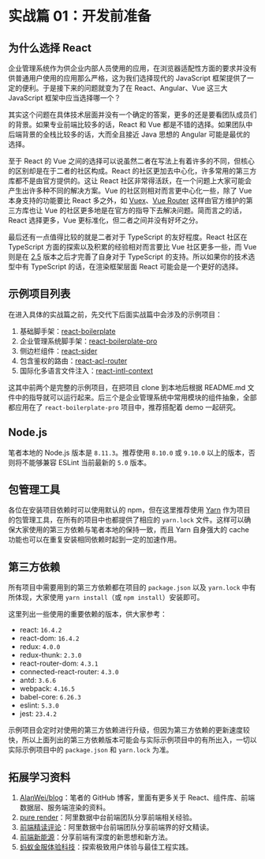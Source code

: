 #  实战篇 01：开发前准备 #

##  为什么选择 React ##

企业管理系统作为供企业内部人员使用的应用，在浏览器适配性方面的要求并没有供普通用户使用的应用那么严格，这为我们选择现代的 JavaScript 框架提供了一定的便利。于是接下来的问题就变为了在 React、Angular、Vue 这三大 JavaScript 框架中应当选择哪一个？

其实这个问题在具体技术层面并没有一个确定的答案，更多的还是要看团队成员们的背景。如果专业前端比较多的话，React 和 Vue 都是不错的选择。如果团队中后端背景的全栈比较多的话，大而全且接近 Java 思想的 Angular 可能是最优的选择。

至于 React 的 Vue 之间的选择可以说虽然二者在写法上有着许多的不同，但核心的区别却是在于二者的社区构成。React 的社区更加去中心化，许多常用的第三方库都不是由官方提供的。这让 React 社区非常得活跃，在一个问题上大家可能会产生出许多种不同的解决方案。Vue 的社区则相对而言更中心化一些，除了 Vue 本身支持的功能要比 React 多之外，如 [Vuex][]、[Vue Router][] 这样由官方维护的第三方库也让 Vue 的社区更多地是在官方的指导下去解决问题。简而言之的话，React 选择更多，Vue 更标准化，但二者之间并没有好坏之分。

最后还有一点值得比较的就是二者对于 TypeScript 的友好程度。React 社区在 TypeScript 方面的探索以及积累的经验相对而言要比 Vue 社区更多一些，而 Vue 则是在 [2.5][] 版本之后才完善了自身对于 TypeScript 的支持。所以如果你的技术选型中有 TypeScript 的话，在渲染框架层面 React 可能会是一个更好的选择。

##  示例项目列表 ##

在进入具体的实战篇之前，先交代下后面实战篇中会涉及的示例项目：

1.  基础脚手架：[react-boilerplate][]
2.  企业管理系统脚手架：[react-boilerplate-pro][]
3.  侧边栏组件：[react-sider][]
4.  包含鉴权的路由：[react-acl-router][]
5.  国际化多语言文件注入：[react-intl-context][]

这其中前两个是完整的示例项目，在把项目 clone 到本地后根据 README.md 文件中的指导就可以运行起来。后三个是企业管理系统中常用模块的组件抽象，全部都应用在了 `react-boilerplate-pro` 项目中，推荐搭配着 demo 一起研究。

##  Node.js ##

笔者本地的 Node.js 版本是 `8.11.3`。推荐使用 `8.10.0` 或 `9.10.0` 以上的版本，否则将不能够兼容 ESLint 当前最新的 `5.0` 版本。

##  包管理工具 ##

各位在安装项目依赖时可以使用默认的 npm，但在这里推荐使用 [Yarn][] 作为项目的包管理工具，在所有的项目中也都提供了相应的 `yarn.lock` 文件。这样可以确保大家使用的第三方依赖与笔者本地的保持一致，而且 Yarn 自身强大的 cache 功能也可以在重复安装相同依赖时起到一定的加速作用。

##  第三方依赖 ##

所有项目中需要用到的第三方依赖都在项目的 `package.json` 以及 `yarn.lock` 中有所体现，大家使用 `yarn install`（或 `npm install`）安装即可。

这里列出一些使用的重要依赖的版本，供大家参考：

 *  react: `16.4.2`
 *  react-dom: `16.4.2`
 *  redux: `4.0.0`
 *  redux-thunk: `2.3.0`
 *  react-router-dom: `4.3.1`
 *  connected-react-router: `4.3.0`
 *  antd: `3.6.6`
 *  webpack: `4.16.5`
 *  babel-core: `6.26.3`
 *  eslint: `5.3.0`
 *  jest: `23.4.2`

示例项目会定时对使用的第三方依赖进行升级，但因为第三方依赖的更新速度较快，所以上面列出的第三方依赖版本可能会与实际示例项目中的有所出入，一切以实际示例项目中的 `package.json` 和 `yarn.lock` 为准。

##  拓展学习资料 ##

1.  [AlanWei/blog][AlanWei_blog]：笔者的 GitHub 博客，里面有更多关于 React、组件库、前端数据层、服务端渲染的资料。
2.  [pure render][]：阿里数据中台前端团队分享前端相关经验。
3.  [前端精读评论][Link 1]：阿里数据中台前端团队分享前端界的好文精读。
4.  [前端新能源][Link 2]：分享前端有深度的新思想和新方法。
5.  [蚂蚁金服体验科技][Link 3]：探索极致用户体验与最佳工程实践。


[Vuex]: https://vuex.vuejs.org/
[Vue Router]: https://router.vuejs.org/
[2.5]: https://vuejs.org/v2/guide/typescript.html
[react-boilerplate]: https://github.com/AlanWei/react-boilerplate
[react-boilerplate-pro]: https://github.com/AlanWei/react-boilerplate-pro
[react-sider]: https://github.com/AlanWei/react-sider
[react-acl-router]: https://github.com/AlanWei/react-acl-router
[react-intl-context]: https://github.com/AlanWei/react-intl-context
[Yarn]: https://yarnpkg.com
[AlanWei_blog]: https://github.com/AlanWei/blog
[pure render]: https://zhuanlan.zhihu.com/purerender
[Link 1]: https://zhuanlan.zhihu.com/FrontendPerusal
[Link 2]: https://zhuanlan.zhihu.com/ne-fe
[Link 3]: https://zhuanlan.zhihu.com/xtech